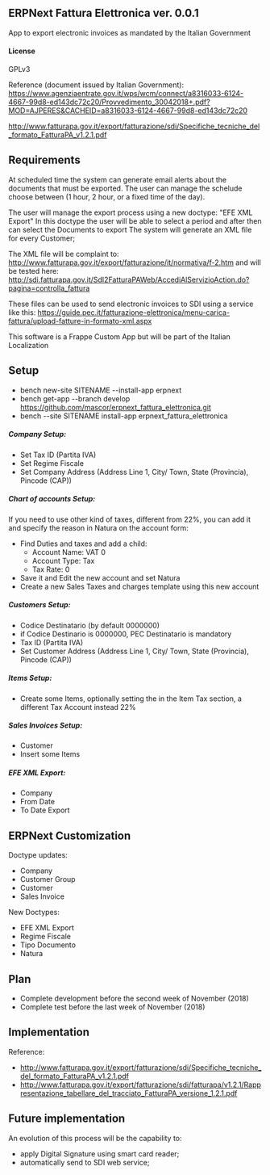 ## ERPNext Fattura Elettronica ver. 0.0.1

App to export electronic invoices as mandated by the Italian Government

#### License

GPLv3

Reference (document issued by Italian Government):
https://www.agenziaentrate.gov.it/wps/wcm/connect/a8316033-6124-4667-99d8-ed143dc72c20/Provvedimento_30042018+.pdf?MOD=AJPERES&CACHEID=a8316033-6124-4667-99d8-ed143dc72c20

http://www.fatturapa.gov.it/export/fatturazione/sdi/Specifiche_tecniche_del_formato_FatturaPA_v1.2.1.pdf

## Requirements

At scheduled time the system can generate email alerts about the documents that must be exported. The user can manage the schelude choose between (1 hour, 2 hour, or a fixed time of the day).

The user will manage the export process using a new doctype: "EFE XML Export"
In this doctype the user will be able to select a period and after then can select the Documents to export
The system will generate an XML file for every Customer;

The XML file will be complaint to:
http://www.fatturapa.gov.it/export/fatturazione/it/normativa/f-2.htm
and will be tested here:
http://sdi.fatturapa.gov.it/SdI2FatturaPAWeb/AccediAlServizioAction.do?pagina=controlla_fattura

These files can be used to send electronic invoices to SDI using a service like this:
https://guide.pec.it/fatturazione-elettronica/menu-carica-fattura/upload-fatture-in-formato-xml.aspx

This software is a Frappe Custom App but will be part of the Italian Localization

## Setup

- bench new-site SITENAME --install-app erpnext
- bench get-app --branch develop https://github.com/mascor/erpnext_fattura_elettronica.git
- bench --site SITENAME install-app erpnext_fattura_elettronica

##### Company Setup:

- Set Tax ID (Partita IVA)
- Set Regime Fiscale
- Set Company Address (Address Line 1, City/ Town, State (Provincia), Pincode (CAP)) 

##### Chart of accounts Setup:

If you need to use other kind of taxes, different from 22%, you can add it and specify the reason in Natura on the account form:
- Find Duties and taxes and add a child:
  - Account Name: VAT 0
  - Account Type: Tax
  - Tax Rate: 0
- Save it and Edit the new account and set Natura
- Create a new Sales Taxes and charges template using this new account

##### Customers Setup:

- Codice Destinatario (by default 0000000)
- if Codice Destinario is 0000000, PEC Destinatario is mandatory
- Tax ID (Partita IVA)
- Set Customer Address (Address Line 1, City/ Town, State (Provincia), Pincode (CAP))

##### Items Setup:

- Create some Items, optionally setting the in the Item Tax section, a different Tax Account instead 22%

##### Sales Invoices Setup:

- Customer
- Insert some Items

##### EFE XML Export:

- Company
- From Date
- To Date
Export

## ERPNext Customization

Doctype updates:
- Company
- Customer Group
- Customer
- Sales Invoice

New Doctypes:
- EFE XML Export
- Regime Fiscale
- Tipo Documento
- Natura

## Plan

- Complete development before the second week of November (2018)
- Complete test before the last week of November (2018)

## Implementation

Reference: 
- http://www.fatturapa.gov.it/export/fatturazione/sdi/Specifiche_tecniche_del_formato_FatturaPA_v1.2.1.pdf
- http://www.fatturapa.gov.it/export/fatturazione/sdi/fatturapa/v1.2.1/Rappresentazione_tabellare_del_tracciato_FatturaPA_versione_1.2.1.pdf

## Future implementation

An evolution of this process will be the capability to:
- apply Digital Signature using smart card reader;
- automatically send to SDI web service;
